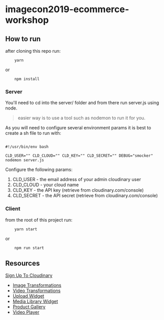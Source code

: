 # imagecon2019-ecommerce-workshop

## How to run

after cloning this repo run:

```
	yarn

```

or 

```
	npm install

```


### Server

You'll need to cd into the server/ folder and from there
run server.js using node.

> easier way is to use a tool such as nodemon to run it for you.

As you will need to configure several environment params it is best to create a sh file to run with:


```

#!/usr/bin/env bash

CLD_USER="" CLD_CLOUD="" CLD_KEY="" CLD_SECRET="" DEBUG="smocker" nodemon server.js

```

Configure the following params:

1. CLD_USER - the email address of your admin cloudinary user
2. CLD_CLOUD - your cloud name
3. CLD_KEY - the API key (retrieve from cloudinary.com/console) 
3. CLD_SECRET - the API secret (retrieve from cloudinary.com/console)


### Client

from the root of this project run:

```
	yarn start
```

or

```
	npm run start

```

## Resources

[Sign Up To Cloudinary](https://cloudinary.com/signup)

* [Image Transformations](https://cloudinary.com/documentation/image_transformations)
* [Video Transformations](https://cloudinary.com/documentation/video_manipulation_and_delivery)
* [Upload Widget](https://cloudinary.com/documentation/upload_widget)
* [Media Library Widget](https://cloudinary.com/documentation/media_library_widget)
* [Product Gallery](https://cloudinary.com/documentation/product_gallery)
* [Video Player](https://cloudinary.com/documentation/cloudinary_video_player)

